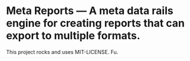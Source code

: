 Meta Reports &mdash; A meta data rails engine for creating reports that can export to multiple formats.
===================================================

This project rocks and uses MIT-LICENSE. Fu.